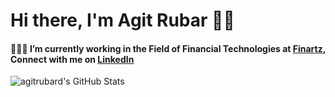 # Hi there, I'm Agit Rubar 👋🏼 

#### 👨🏾‍💻 I’m currently working in the Field of Financial Technologies at [Finartz](https://www.finartz.com), Connect with me on [LinkedIn](https://linkedin.com/in/agitrubard)

  <img alt="agitrubard's GitHub Stats" src="https://github-readme-stats.vercel.app/api?username=agitrubard&show_icons=true&hide_border=false&title_color=F8B040&icon_color=F8B040&bg_color=2A5081&text_color=ffffff&border_color=0c1a25"/>
